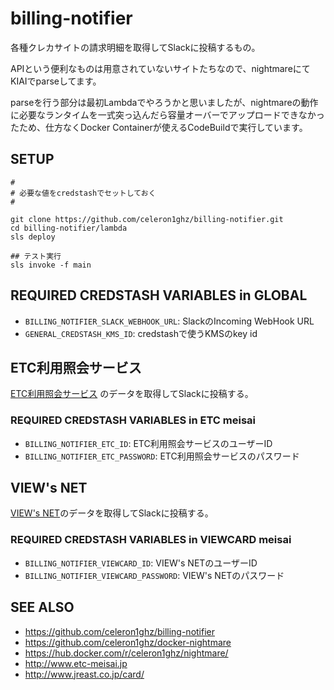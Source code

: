 # billing-notifier
各種クレカサイトの請求明細を取得してSlackに投稿するもの。

APIという便利なものは用意されていないサイトたちなので、nightmareにてKIAIでparseしてます。

parseを行う部分は最初Lambdaでやろうかと思いましたが、nightmareの動作に必要なランタイムを一式突っ込んだら容量オーバーでアップロードできなかったため、仕方なくDocker Containerが使えるCodeBuildで実行しています。

## SETUP
```
#
# 必要な値をcredstashでセットしておく
#

git clone https://github.com/celeron1ghz/billing-notifier.git
cd billing-notifier/lambda
sls deploy

## テスト実行
sls invoke -f main
```

## REQUIRED CREDSTASH VARIABLES in GLOBAL
 * `BILLING_NOTIFIER_SLACK_WEBHOOK_URL`: SlackのIncoming WebHook URL
 * `GENERAL_CREDSTASH_KMS_ID`: credstashで使うKMSのkey id


## ETC利用照会サービス
[ETC利用照会サービス](http://www.etc-meisai.jp) のデータを取得してSlackに投稿する。

### REQUIRED CREDSTASH VARIABLES in ETC meisai
 * `BILLING_NOTIFIER_ETC_ID`: ETC利用照会サービスのユーザーID
 * `BILLING_NOTIFIER_ETC_PASSWORD`: ETC利用照会サービスのパスワード


## VIEW's NET
[VIEW's NET](http://www.jreast.co.jp/card/)のデータを取得してSlackに投稿する。

### REQUIRED CREDSTASH VARIABLES in VIEWCARD meisai
* `BILLING_NOTIFIER_VIEWCARD_ID`: VIEW's NETのユーザーID
* `BILLING_NOTIFIER_VIEWCARD_PASSWORD`: VIEW's NETのパスワード


## SEE ALSO
 * https://github.com/celeron1ghz/billing-notifier
 * https://github.com/celeron1ghz/docker-nightmare
 * https://hub.docker.com/r/celeron1ghz/nightmare/
 * http://www.etc-meisai.jp
 * http://www.jreast.co.jp/card/
